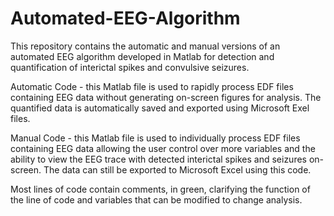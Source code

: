 # Automated-EEG-Algorithm
This repository contains the automatic and manual versions of an automated EEG algorithm developed in Matlab for detection and quantification of interictal spikes and convulsive seizures.

Automatic Code - this Matlab file is used to rapidly process EDF files containing EEG data without generating on-screen figures for analysis. The quantified data is automatically saved and exported using Microsoft Exel files.

Manual Code - this Matlab file is used to individually process EDF files containing EEG data allowing the user control over more variables and the ability to view the EEG trace with detected interictal spikes and seizures on-screen. The data can still be exported to Microsoft Excel using this code.

Most lines of code contain comments, in green, clarifying the function of the line of code and variables that can be modified to change analysis.
